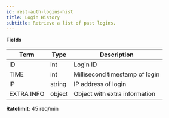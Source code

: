```yaml
---
id: rest-auth-logins-hist
title: Login History
subtitle: Retrieve a list of past logins.
---
```


**Fields**

Term | Type | Description
-- | -- | --
ID  |  int |  Login ID
TIME |  int  | Millisecond timestamp of login
IP  |  string|  IP address of login
EXTRA INFO | object | Object with extra information

**Ratelimit**: 45 req/min
